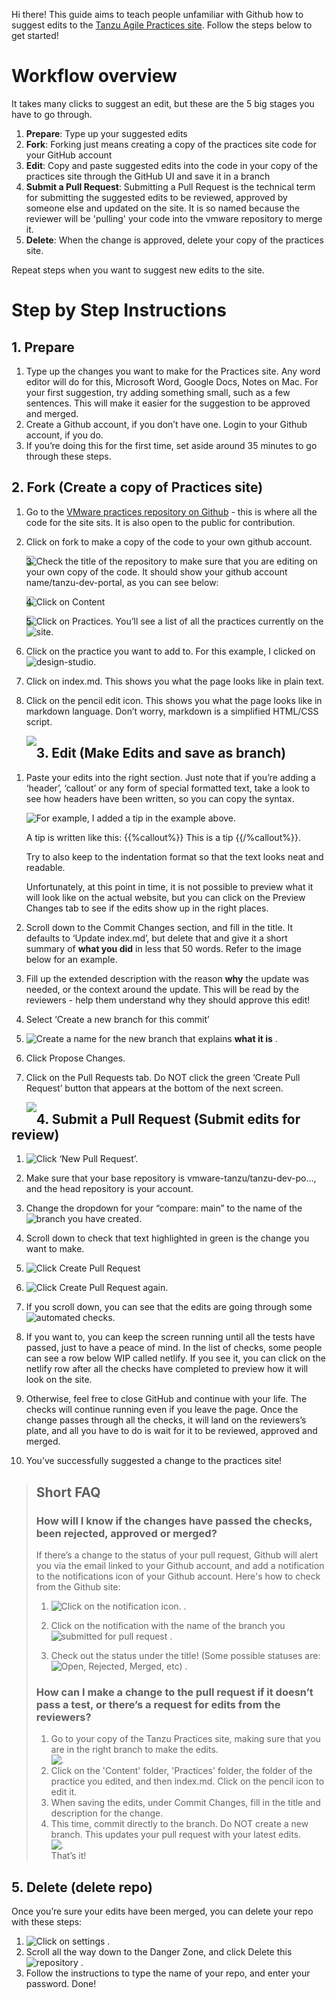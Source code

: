 
Hi there! This guide aims to teach people unfamiliar with Github how to suggest edits to the [Tanzu Agile Practices site](https://tanzu.vmware.com/developer/practices/). Follow the steps below to get started!


# Workflow overview

It takes many clicks to suggest an edit, but these are the 5 big stages you have to go through.

1. **Prepare**: Type up your suggested edits 
1. **Fork**: Forking just means creating a copy of the practices site code for your GitHub account
1. **Edit**: Copy and paste suggested edits into the code in your copy of the practices site through the GitHub UI and save it in a branch
1. **Submit a Pull Request**: Submitting a Pull Request is the technical term for submitting the suggested edits to be reviewed, approved by someone else and updated on the site. It is so named because the reviewer will be 'pulling' your code into the vmware repository to merge it. 
1. **Delete**: When the change is approved, delete your copy of the practices site.

Repeat steps when you want to suggest new edits to the site.

# Step by Step Instructions 

## 1. Prepare
1. Type up the changes you want to make for the Practices site. Any word editor will do for this, Microsoft Word, Google Docs, Notes on Mac. For your first suggestion, try adding something small, such as a few sentences. This will make it easier for the suggestion to be approved and merged.
1. Create a Github account, if you don’t have one. Login to your Github account, if you do.
1. If you’re doing this for the first time, set aside around 35 minutes to go through these steps.

## 2. Fork (Create a copy of Practices site)
1. Go to the [VMware practices repository on Github](https://github.com/vmware-tanzu/tanzu-dev-portal/tree/main/content/practices) - this is where all the code for the site sits. It is also open to the public for contribution. 
1.  Click on fork to make a copy of the code to your own github account.

    <img style="float: left;" src="https://github.com/Weimankow/tanzu-dev-portal/blob/Guide-for-Contributors-New-to-Github/static/images/guides/guide-for-contributors-new-to-github/Fork2.png" />
1. Check the title of the repository to make sure that you are editing on your own copy of the code. It should show your github account name/tanzu-dev-portal, as you can see below:

    <img style="float: left;" src="https://github.com/Weimankow/tanzu-dev-portal/blob/Guide-for-Contributors-New-to-Github/static/images/guides/guide-for-contributors-new-to-github/Fork3.png" />


1. Click on Content

    <img style="float: left;" src="https://github.com/Weimankow/tanzu-dev-portal/blob/Guide-for-Contributors-New-to-Github/static/images/guides/guide-for-contributors-new-to-github/Fork4.png" />
1. Click on Practices. You’ll see a list of all the practices currently on the site.
    <img style="float: left;" src="https://github.com/Weimankow/tanzu-dev-portal/blob/Guide-for-Contributors-New-to-Github/static/images/guides/guide-for-contributors-new-to-github/Fork5.png" />
1. Click on the practice you want to add to. For this example, I clicked on design-studio.
    <img style="float: left;" src="https://github.com/Weimankow/tanzu-dev-portal/blob/Guide-for-Contributors-New-to-Github/static/images/guides/guide-for-contributors-new-to-github/Fork6.png" />
1. Click on index.md. This shows you what the page looks like in plain text. 

1. Click on the pencil edit icon. This shows you what the page looks like in markdown language. Don’t worry, markdown is a simplified HTML/CSS script.   

    <img style="float: left;" src="https://github.com/Weimankow/tanzu-dev-portal/blob/Guide-for-Contributors-New-to-Github/static/images/guides/guide-for-contributors-new-to-github/Fork8.png" />

## 3. Edit (Make Edits and save as branch)

1. Paste your edits into the right section. Just note that if you’re adding a ‘header’, ‘callout’ or any form of special formatted text, take a look to see how headers have been written, so you can copy the syntax. 

    <img style="float: left;" src="https://github.com/Weimankow/tanzu-dev-portal/blob/Guide-for-Contributors-New-to-Github/static/images/guides/guide-for-contributors-new-to-github/Edit1.png" />
    For example, I added a tip in the example above.   

    A tip is written like this:
     {{%callout%}}
    This is a tip
     {{/%callout%}}. 

    Try to also keep to the indentation format so that the text looks neat and readable.

    Unfortunately, at this point in time, it is not possible to preview what it will look like on the actual website, but you can click on the Preview Changes tab to see if the edits show up in the right places. 


1. Scroll down to the Commit Changes section, and fill in the title. It defaults to ‘Update index.md’, but delete that and give it a short summary of **what you did** in less that 50 words. Refer to the image below for an example.
1. Fill up the extended description with the reason **why** the update was needed, or the context around the update. This will be read by the reviewers - help them understand why they should approve this edit!
1. Select ‘Create a new branch for this commit’
1. Create a name for the new branch that explains **what it is** 
    <img style="float: left;" src="https://github.com/Weimankow/tanzu-dev-portal/blob/Guide-for-Contributors-New-to-Github/static/images/guides/guide-for-contributors-new-to-github/Edit2.png" />. 
1. Click Propose Changes. 
1. Click on the Pull Requests tab. Do NOT click the green ‘Create Pull Request’ button that appears at the bottom of the next screen.

    <img style="float: left;" src="https://github.com/Weimankow/tanzu-dev-portal/blob/Guide-for-Contributors-New-to-Github/static/images/guides/guide-for-contributors-new-to-github/Edit7.png" />

## 4. Submit a Pull Request (Submit edits for review)

1. Click ‘New Pull Request’. 
    <img style="float: left;" src="https://github.com/Weimankow/tanzu-dev-portal/blob/Guide-for-Contributors-New-to-Github/static/images/guides/guide-for-contributors-new-to-github/PR1.png" />
1. Make sure that your base repository is vmware-tanzu/tanzu-dev-po..., and the head repository is your account.  

1. Change the dropdown for your “compare: main” to the name of the branch you have created. 
    <img style="float: left;" src="https://github.com/Weimankow/tanzu-dev-portal/blob/Guide-for-Contributors-New-to-Github/static/images/guides/guide-for-contributors-new-to-github/PR2.png" />
1. Scroll down to check that text highlighted in green is the change you want to make.   
1. Click Create Pull Request
    <img style="float: left;" src="https://github.com/Weimankow/tanzu-dev-portal/blob/Guide-for-Contributors-New-to-Github/static/images/guides/guide-for-contributors-new-to-github/PR5.png" />
1. Click Create Pull Request again. 
    <img style="float: left;" src="https://github.com/Weimankow/tanzu-dev-portal/blob/Guide-for-Contributors-New-to-Github/static/images/guides/guide-for-contributors-new-to-github/PR6.png" />
1. If you scroll down, you can see that the edits are going through some automated checks. 
    <img style="float: left;" src="https://github.com/Weimankow/tanzu-dev-portal/blob/Guide-for-Contributors-New-to-Github/static/images/guides/guide-for-contributors-new-to-github/PR7.png" />
1. If you want to, you can keep the screen running until all the tests have passed, just to have a peace of mind. In the list of checks, some people can see a row below WIP called netlify. If you see it, you can click on the netlify row after all the checks have completed to preview how it will look on the site.
1. Otherwise, feel free to close GitHub and continue with your life. The checks will continue running even if you leave the page. Once the change passes through all the checks, it will land on the reviewers’s plate, and all you have to do is wait for it to be reviewed, approved and merged. 

1. You’ve successfully suggested a change to the practices site! 


> ## Short FAQ
>
> ### How will I know if the changes have passed the checks, been rejected, approved or merged?
> If there’s a change to the status of your pull request, Github will alert you via the email linked to your Github account, and add a notification to the  notifications icon of your Github account. Here's how to check from the Github site:
> 1. Click on the notification icon.
>    <img style="float: left;" src="https://github.com/Weimankow/tanzu-dev-portal/blob/Guide-for-Contributors-New-to-Github/static/images/guides/guide-for-contributors-new-to-github/Notification1.png" />.   
> 1. Click on the notification with the name of the branch you submitted for pull request
>    <img style="float: left;" src="https://github.com/Weimankow/tanzu-dev-portal/blob/Guide-for-Contributors-New-to-Github/static/images/guides/guide-for-contributors-new-to-github/Notification2.png" />.   
>
> 1. Check out the status under the title! (Some possible statuses are: Open, Rejected, Merged, etc)
>    <img style="float: left;" src="https://github.com/Weimankow/tanzu-dev-portal/blob/Guide-for-Contributors-New-to-Github/static/images/guides/guide-for-contributors-new-to-github/Notification3.png" />.   
> 
> ### How can I make a change to the pull request if it doesn’t pass a test, or there’s a request for edits from the reviewers?
> 1. Go to your copy of the Tanzu Practices site, making sure that you are in the right branch to make the edits.  
>    <img style="float: left;" src="https://github.com/Weimankow/tanzu-dev-portal/blob/Guide-for-Contributors-New-to-Github/static/images/guides/guide-for-contributors-new-to-github/MkChanges1.png" />.   
> 1. Click on the 'Content' folder, 'Practices' folder, the folder of the practice you edited, and then index.md. Click on the pencil icon to edit it.    
> 1. When saving the edits, under Commit Changes, fill in the title and description for the change.    
> 1. This time, commit directly to the branch. Do NOT create a new branch. This updates your pull request with your latest edits.     
>    <img style="float: left;" src="https://github.com/Weimankow/tanzu-dev-portal/blob/Guide-for-Contributors-New-to-Github/static/images/guides/guide-for-contributors-new-to-github/MkChanges2.png" />.   
> That’s it!

## 5. Delete (delete repo)

Once you’re sure your edits have been merged, you can delete your repo with these steps:

1. Click on settings
    <img style="float: left;" src="https://github.com/Weimankow/tanzu-dev-portal/blob/Guide-for-Contributors-New-to-Github/static/images/guides/guide-for-contributors-new-to-github/Delete1.png" />.   
1. Scroll all the way down to the Danger Zone, and click Delete this repository
    <img style="float: left;" src="https://github.com/Weimankow/tanzu-dev-portal/blob/Guide-for-Contributors-New-to-Github/static/images/guides/guide-for-contributors-new-to-github/Delete2.png" />.
1. Follow the instructions to type the name of your repo, and enter your password. Done!
